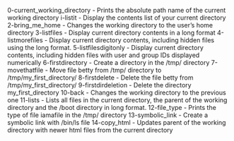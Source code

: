 0-current_working_directory - Prints the absolute path name of the current working directory
i-listit 	            - Display the contents list of your current directory
2-bring_me_home		    - Changes the working directory to the user’s home directory
3-listfiles		    - Display current directory contents in a long format
4-listmorefiles		    - Display current directory contents, including hidden files using the long format.
5-listfilesdigitonly	    - Display current directory contents, including hidden files with user and group IDs displayed numerically
6-firstdirectory	    - Create a directory in the /tmp/ directory
7-movethatfile		    - Move file betty from /tmp/ directory to /tmp/my_first_directory/
8-firstdelete		    - Delete the file betty from /tmp/my_first_directory/
9-firstdirdeletion	    - Delete the directory my_first_directory
10-back			    - Changes the working directory to the previous one
11-lists		    - Lists all files in the current directory, the parent of the working directory and the /boot directory in long format.
12-file_type		    - Prints the type of file iamafile in the /tmp/ directory
13-symbolic_link	    - Create a symbolic link with /bin/ls file
14-copy_html		    - Updates parent of the working directory with newer html files from the current directory

